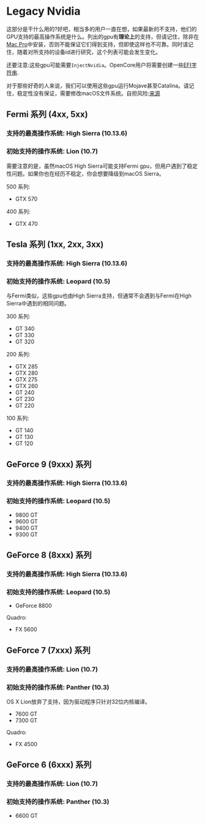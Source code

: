 # Legacy Nvidia

这部分是干什么用的?好吧，相当多的用户一直在想，如果最新的不支持，他们的GPU支持的最高操作系统是什么。列出的gpu有**理论上**的支持，但请记住，除非在[Mac Pro](https://support.apple.com/en-lamr/HT201805)中安装，否则不能保证它们得到支持，但即使这样也不可靠。同时请记住，随着对所支持的设备id进行研究，这个列表可能会发生变化。

还要注意:这些gpu可能需要`InjectNvidia`。OpenCore用户将需要创建一些[EFI字符串](http://forum.netkas.org/index.php?topic=222.0).

对于那些好奇的人来说，我们可以使用这些gpu运行Mojave甚至Catalina。请记住，稳定性没有保证，需要修改macOS文件系统。自担风险:[来源](https://www.insanelymac.com/forum/topic/339035-pre-release-macos-catalina/?page=21&tab=comments#comment-2677545)

## **Fermi 系列 (4xx, 5xx)**

### 支持的最高操作系统: High Sierra (10.13.6)

### 初始支持的操作系统: Lion (10.7)

需要注意的是，虽然macOS High Sierra可能支持Fermi gpu，但用户遇到了稳定性问题。如果你也在经历不稳定，你会想要降级到macOS Sierra。

500 系列:

* GTX 570

400 系列:

* GTX 470

## **Tesla 系列 (1xx, 2xx, 3xx)**

### 支持的最高操作系统: High Sierra (10.13.6)

### 初始支持的操作系统: Leopard (10.5)

与Fermi类似，这些gpu也由High Sierra支持，但通常不会遇到与Fermi在High Sierra中遇到的相同问题。

300 系列:

* GT 340
* GT 330
* GT 320

200 系列:

* GTX 285
* GTX 280
* GTX 275
* GTX 260
* GT 240
* GT 230
* GT 220

100 系列:

* GT 140
* GT 130
* GT 120

## **GeForce 9 (9xxx) 系列**

### 支持的最高操作系统: High Sierra (10.13.6)

### 初始支持的操作系统: Leopard (10.5)

* 9800 GT
* 9600 GT
* 9400 GT
* 9300 GT

## **GeForce 8 (8xxx) 系列**

### 支持的最高操作系统: High Sierra (10.13.6)

### 初始支持的操作系统: Leopard (10.5)

* GeForce 8800

Quadro:

* FX 5600

## **GeForce 7 (7xxx) 系列**

### 支持的最高操作系统: Lion (10.7)

### 初始支持的操作系统: Panther (10.3)

OS X Lion放弃了支持，因为驱动程序只针对32位内核编译。

* 7600 GT
* 7300 GT

Quadro:

* FX 4500

## **GeForce 6 (6xxx) 系列**

### 支持的最高操作系统: Lion (10.7)

### 初始支持的操作系统: Panther (10.3)

* 6600 GT
